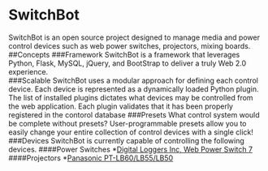 # SwitchBot
SwitchBot is an open source project designed to manage media and power control devices such as web power switches, projectors, mixing boards. 
##Concepts
###Framework 
SwitchBot is a framework that leverages Python, Flask, MySQL, jQuery, and BootStrap to deliver a truly Web 2.0 experience.  
###Scalable
SwitchBot uses a modular approach for defining each control device.  Each device is represented as a dynamically loaded Python plugin.  The list of installed plugins dictates what devices may be controlled from the web application.  Each plugin validates that it has been properly registered in the contorol database
###Presets
What control system would be complete without presets?  User-programmable presets allow you to easily change your entire collection of control devices with a single click!
###Devices
SwitchBot is currently capable of controlling the following devices.
####Power Switches
*[Digital Loggers Inc, Web Power Switch 7](http://www.digital-loggers.com/lpc.html)
####Projectors
*[Panasonic PT-LB60/LB55/LB50](ftp://ftp.panasonic.com/pub/panasonic/drivers/pbts/manuals/OM_PT-LB60.55.50.232C.pdf)